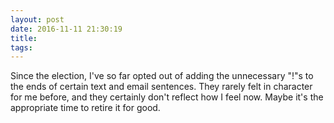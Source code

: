 ```yaml
---
layout: post
date: 2016-11-11 21:30:19
title: 
tags:
---
```


Since the election, I've so far opted out of adding the unnecessary "!"s to the ends of certain text and email sentences. They rarely felt in character for me before, and they certainly don't reflect how I feel now. Maybe it's the appropriate time to retire it for good. 